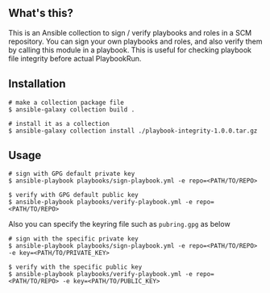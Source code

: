 ## What's this?

This is an Ansible collection to sign / verify playbooks and roles in a SCM repository.
You can sign your own playbooks and roles, and also verify them by calling this module in a playbook.
This is useful for checking playbook file integrity before actual PlaybookRun.

## Installation
```
# make a collection package file
$ ansible-galaxy collection build .

# install it as a collection
$ ansible-galaxy collection install ./playbook-integrity-1.0.0.tar.gz
```

## Usage

```
# sign with GPG default private key
$ ansible-playbook playbooks/sign-playbook.yml -e repo=<PATH/TO/REPO>

$ verify with GPG default public key
$ ansible-playbook playbooks/verify-playbook.yml -e repo=<PATH/TO/REPO>
```

Also you can specify the keyring file such as `pubring.gpg` as below

```
# sign with the specific private key
$ ansible-playbook playbooks/sign-playbook.yml -e repo=<PATH/TO/REPO> -e key=<PATH/TO/PRIVATE_KEY>

$ verify with the specific public key
$ ansible-playbook playbooks/verify-playbook.yml -e repo=<PATH/TO/REPO> -e key=<PATH/TO/PUBLIC_KEY>
```